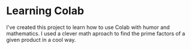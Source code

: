 # Learning Colab
I've created this project to learn how to use Colab with humor and mathematics. I used a clever math aproach to find the prime factors of a given product in a cool way.
